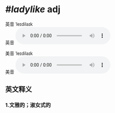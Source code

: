 # ***\#ladylike*** adj
英音 ˈleɪdilaɪk  
英音
<audio src="./media/ladylike1_AAC.aac" controls="controls"></audio>

美音 ˈleɪdilaɪk  
美音
<audio src="./media/ladylike2_AAC.aac" controls="controls"></audio>



  

英文释义
---
### 1.**文雅的；淑女式的**  


